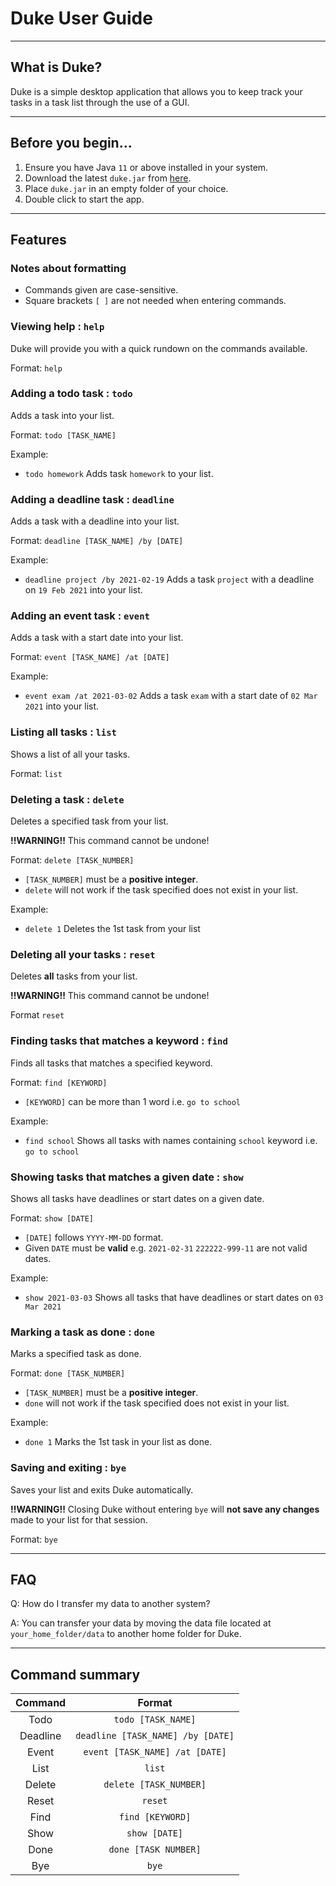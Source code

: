 # Duke User Guide

---

## What is Duke?

Duke is a simple desktop application that allows you to keep track your tasks in a task list through the use of a GUI.

---

## Before you begin...
1. Ensure you have Java `11` or above installed in your system.
2. Download the latest `duke.jar` from [here](https://github.com/lrj689/ip/releases/tag/1.0).
3. Place `duke.jar` in an empty folder of your choice.
4. Double click to start the app.

---

## Features

### Notes about formatting

* Commands given are case-sensitive.
* Square brackets `[ ]` are not needed when entering commands.

### Viewing help : `help`

Duke will provide you with a quick rundown on the commands available.

Format: `help`

### Adding a todo task : `todo`

Adds a task into your list.

Format: `todo [TASK_NAME]`

Example:
* `todo homework` Adds task `homework` to your list.

### Adding a deadline task : `deadline`

Adds a task with a deadline into your list.

Format: `deadline [TASK_NAME] /by [DATE]`

Example:
* `deadline project /by 2021-02-19` Adds a task `project` with a deadline on `19 Feb 2021` into your list.

### Adding an event task : `event`

Adds a task with a start date into your list.

Format: `event [TASK_NAME] /at [DATE]`

Example:
* `event exam /at 2021-03-02` Adds a task `exam` with a start date of `02 Mar 2021` into your list.

### Listing all tasks : `list`

Shows a list of all your tasks.

Format: `list`

### Deleting a task : `delete`

Deletes a specified task from your list.

**!!WARNING!!** This command cannot be undone!

Format: `delete [TASK_NUMBER]`
* `[TASK_NUMBER]` must be a **positive integer**.
* `delete` will not work if the task specified does not exist in your list.

Example:
*  `delete 1` Deletes the 1st task from your list

### Deleting all your tasks : `reset`

Deletes **all** tasks from your list.

**!!WARNING!!** This command cannot be undone!

Format `reset`

### Finding tasks that matches a keyword : `find`

Finds all tasks that matches a specified keyword.

Format: `find [KEYWORD]`
* `[KEYWORD]` can be more than 1 word i.e. `go to school`

Example: 
* `find school` Shows all tasks with names containing `school` keyword i.e. `go to school`

### Showing tasks that matches a given date : `show`

Shows all tasks have deadlines or start dates on a given date.

Format: `show [DATE]`
* `[DATE]` follows `YYYY-MM-DD` format.
* Given `DATE` must be **valid** e.g. `2021-02-31` `222222-999-11` are not valid dates.

Example:
*  `show 2021-03-03` Shows all tasks that have deadlines or start dates on `03 Mar 2021`

### Marking a task as done : `done`

Marks a specified task as done.

Format: `done [TASK_NUMBER]`
* `[TASK_NUMBER]` must be a **positive integer**.
* `done` will not work if the task specified does not exist in your list.

Example:
* `done 1` Marks the 1st task in your list as done.

### Saving and exiting : `bye`

Saves your list and exits Duke automatically.

**!!WARNING!!**
Closing Duke without entering `bye` will **not save any changes** made to your list for that session.

Format: `bye`

---

## FAQ

Q: How do I transfer my data to another system?

A: You can transfer your data by moving the data file located at `your_home_folder/data` to another home folder for Duke.

---

## Command summary


| Command       |        Format                     |
|:-------------:|:---------------------------------:|
| Todo          | `todo [TASK_NAME]`                |
| Deadline      | `deadline [TASK_NAME] /by [DATE]` | 
| Event         | `event [TASK_NAME] /at [DATE]`    |
| List          | `list`                            |
| Delete        | `delete [TASK_NUMBER]`            | 
| Reset         | `reset`                           |
| Find          | `find [KEYWORD]`                  |
| Show          | `show [DATE]`                     | 
| Done          | `done [TASK NUMBER]`              |
| Bye           | `bye`                             |
